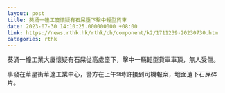 ```yaml
---
layout: post
title: 葵涌一幢工廈懷疑有石屎墮下擊中輕型貨車
date: 2023-07-30 14:10:25.000000000 +08:00
link: https://news.rthk.hk/rthk/ch/component/k2/1711239-20230730.htm
categories: rthk
---
```


葵涌一幢工業大廈懷疑有石屎從高處墮下，擊中一輛輕型貨車車頂，無人受傷。

事發在華星街華達工業中心，警方在上午9時許接到司機報案，地面遺下石屎碎片。
